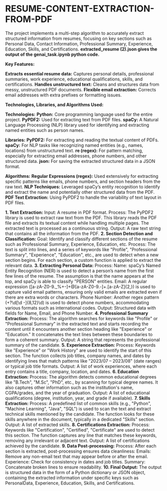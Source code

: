 # RESUME-CONTENT-EXTRACTION-FROM-PDF
The project implements a multi-step algorithm to accurately extract structured information from resumes, focusing on key sections such as Personal Data, Contact Information, Professional Summary, Experience, Education, Skills, and Certifications.
**extracted_resume (2).json gives the output of the genai_task.ipynb python code.**

**Key Features:**

**Extracts essential resume data:** Captures personal details, professional summaries, work experience, educational qualifications, skills, and certifications.
**Handles unstructured text:** Cleans and structures data from messy, unstructured PDF documents.
**Flexible email extraction:** Corrects email addresses with extra prefixes or formatting issues.

**Technologies, Libraries, and Algorithms Used:**

**Technologies:**
**Python:** Core programming language used for the entire project.
**PyPDF2:** Used for extracting text from PDF files.
**spaCy:** A Natural Language Processing (NLP) library used for identifying and extracting named entities such as person names.

**Libraries:**
**PyPDF2:** For extracting and reading the textual content of PDFs.
**spaCy:** For NLP tasks like recognizing named entities (e.g., names, locations) from unstructured text.
**re (regex):** For pattern matching, especially for extracting email addresses, phone numbers, and other structured data.
**json:** For saving the extracted structured data in a JSON format.

**Algorithms:**
**Regular Expressions (regex):** Used extensively for extracting specific patterns like emails, phone numbers, and section headers from the raw text.
**NLP Techniques:** Leveraged spaCy’s entity recognition to identify and extract the name and potentially other structured data from the PDF.
**PDF Text Extraction:** Using PyPDF2 to handle the variability of text layout in PDF files.

**1. Text Extraction:**
Input: A resume in PDF format.
Process:
The PyPDF2 library is used to extract raw text from the PDF. This library reads the PDF file and extracts its textual content while handling multiple pages.
The extracted text is processed as a continuous string.
Output: A raw text string that contains all the information from the PDF.
**2. Section Detection and Classification:**
Goal: Identify and classify different sections of the resume such as Professional Summary, Experience, Education, etc.
Process:
The text is split into lines, and a series of keywords like "Profile", "Professional Summary", "Experience", "Education", etc., are used to detect when a new section begins.
For each section, a custom function is applied to extract the relevant data.
**3. Extracting Personal Data:**
Process:
Name: spaCy’s Named Entity Recognition (NER) is used to detect a person’s name from the first few lines of the resume. The assumption is that the name appears at the top, and spaCy is able to classify "PERSON" entities.
Email: A regular expression ([a-zA-Z0-9._%+-]+@[a-zA-Z0-9.-]+\.[a-zA-Z]{2,}) is used to capture valid email patterns, ensuring only valid emails are extracted even if there are extra words or characters.
Phone Number: Another regex pattern (\+?\d[\d -]{8,12}\d) is used to detect phone numbers, accommodating various formats such as international codes.
Output: Structured data with fields for Name, Email, and Phone Number.
**4. Professional Summary Extraction:**
Process:
The algorithm searches for keywords like "Profile" or "Professional Summary" in the extracted text and starts recording the content until it encounters another section heading like "Experience" or "Education."
It concatenates the text lines between these boundaries to form a coherent summary.
Output: A string that represents the professional summary of the candidate.
**5. Experience Extraction:**
Process:
Keywords like "Experience" or "Work History" are used to identify the start of this section.
The function collects job titles, company names, and dates by identifying lines that match patterns like "2023/07 – 2023/08" (date ranges) or typical job title formats.
Output: A list of work experiences, where each entry contains a title, company, location, and dates.
**6. Education Extraction:**
Process:
The algorithm detects common educational degrees like "B.Tech", "M.Sc", "PhD", etc., by scanning for typical degree names.
It also captures other information such as the institution's name, CGPA/grades, and the year of graduation.
Output: A list of educational qualifications (degree, institution, year, and grade if available).
**7. Skills Extraction:**
Process:
A predefined list of common skills (e.g., "Python", "Machine Learning", "Java", "SQL") is used to scan the text and extract technical skills mentioned by the candidate.
The function looks for these skills anywhere in the document, typically in a dedicated "Skills" section.
Output: A list of extracted skills.
**8. Certifications Extraction:**
Process:
Keywords like "Certification", "Certified", "Certificate" are used to detect this section.
The function captures any line that matches these keywords, removing any irrelevant or adjacent text.
Output: A list of certifications achieved by the candidate.
**9. Data Post-processing:**
Process:
After each section is extracted, post-processing ensures data cleanliness:
Emails: Remove any non-email text that may appear before or after the email.
Experience: Check for consistency in dates and job titles.
Summary: Concatenate broken lines to ensure readability.
**10. Final Output:**
The output is structured data in the form of a Python dictionary or JSON object, containing the extracted information under specific keys such as PersonalData, Experience, Education, Skills, and Certifications.
